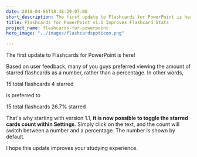 ```yaml
---
date: 2018-04-06T18:48:29-07:00
short_description: The first update to Flashcards for PowerPoint is here!
title: Flashcards for PowerPoint v1.1 Improves Flashcard Stats
project_name: flashcards-for-powerpoint
hero_image: "../images/flashcardsppticon.png"

---
```

The first update to Flashcards for PowerPoint is here!

Based on user feedback, many of you guys preferred viewing the amount of starred flashcards as a number, rather than a percentage. In other words,

15 total flashcards 4 starred

is preferred to

15 total flashcards 26.7% starred

That's why starting with version 1.1, **it is now possible to toggle the starred cards count within Settings**. Simply click on the text, and the count will switch between a number and a percentage. The number is shown by default.

I hope this update improves your studying experience.